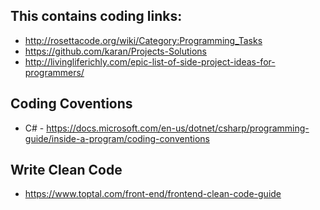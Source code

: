 ## This contains coding links:

* http://rosettacode.org/wiki/Category:Programming_Tasks
* https://github.com/karan/Projects-Solutions
* http://livingliferichly.com/epic-list-of-side-project-ideas-for-programmers/


## Coding Coventions
* C# - https://docs.microsoft.com/en-us/dotnet/csharp/programming-guide/inside-a-program/coding-conventions

## Write Clean Code
* https://www.toptal.com/front-end/frontend-clean-code-guide
